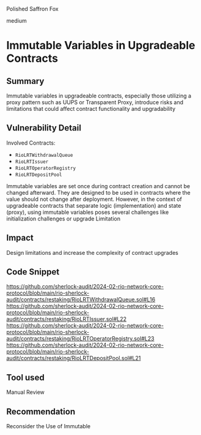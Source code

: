 Polished Saffron Fox

medium

# Immutable Variables in Upgradeable Contracts

## Summary
Immutable variables in upgradeable contracts, especially those utilizing a proxy pattern such as UUPS or Transparent Proxy, introduce risks and limitations that could affect contract functionality and upgradability

## Vulnerability Detail
Involved Contracts:
- `RioLRTWithdrawalQueue`
- `RioLRTIssuer`
- `RioLRTOperatorRegistry`
- `RioLRTDepositPool`

Immutable variables are set once during contract creation and cannot be changed afterward. They are designed to be used in contracts where the value should not change after deployment. However, in the context of upgradeable contracts that separate logic (implementation) and state (proxy), using immutable variables poses several challenges like initialization challenges or upgrade Limitation

## Impact
Design limitations and increase the complexity of contract upgrades

## Code Snippet
https://github.com/sherlock-audit/2024-02-rio-network-core-protocol/blob/main/rio-sherlock-audit/contracts/restaking/RioLRTWithdrawalQueue.sol#L16
https://github.com/sherlock-audit/2024-02-rio-network-core-protocol/blob/main/rio-sherlock-audit/contracts/restaking/RioLRTIssuer.sol#L22
https://github.com/sherlock-audit/2024-02-rio-network-core-protocol/blob/main/rio-sherlock-audit/contracts/restaking/RioLRTOperatorRegistry.sol#L23
https://github.com/sherlock-audit/2024-02-rio-network-core-protocol/blob/main/rio-sherlock-audit/contracts/restaking/RioLRTDepositPool.sol#L21

## Tool used

Manual Review

## Recommendation
Reconsider the Use of Immutable